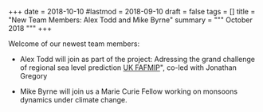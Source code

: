+++
date = 2018-10-10
#lastmod = 2018-09-10
draft = false
tags = []
title = "New Team Members: Alex Todd and Mike Byrne"
summary = """ October 2018 """
+++

Welcome of our newest team members:

- Alex Todd will join as part of the project: Adressing the grand challenge of regional sea level prediction [UK FAFMIP](http://www.fafmip.org/)", co-led with Jonathan Gregory

- Mike Byrne will join us a Marie Curie Fellow working on monsoons dynamics under climate change. 



